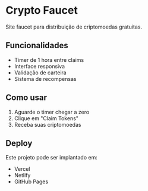 # Crypto Faucet

Site faucet para distribuição de criptomoedas gratuitas.

## Funcionalidades

- Timer de 1 hora entre claims
- Interface responsiva
- Validação de carteira
- Sistema de recompensas

## Como usar

1. Aguarde o timer chegar a zero
2. Clique em "Claim Tokens"
3. Receba suas criptomoedas

## Deploy

Este projeto pode ser implantado em:
- Vercel
- Netlify
- GitHub Pages
